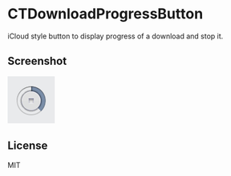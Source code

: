 # CTDownloadProgressButton

iCloud style button to display progress of a download and stop it.

## Screenshot
![Screenshot](https://github.com/ebf/CTDownloadProgressButton/raw/master/Screenshot/CTDownloadProgressButton.png)

## License
MIT
